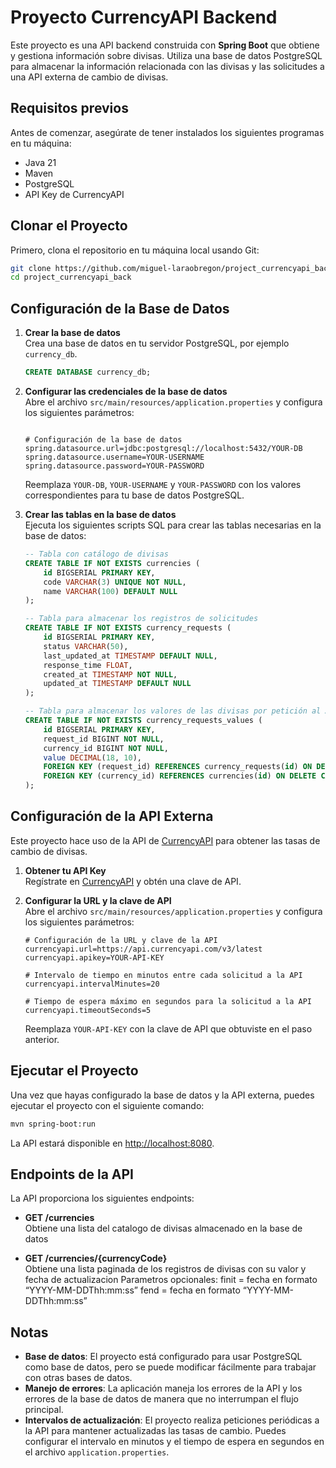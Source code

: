 # Proyecto CurrencyAPI Backend

Este proyecto es una API backend construida con **Spring Boot** que obtiene y gestiona información sobre divisas. Utiliza una base de datos PostgreSQL para almacenar la información relacionada con las divisas y las solicitudes a una API externa de cambio de divisas.

## Requisitos previos

Antes de comenzar, asegúrate de tener instalados los siguientes programas en tu máquina:

- Java 21
- Maven
- PostgreSQL
- API Key de CurrencyAPI

## Clonar el Proyecto

Primero, clona el repositorio en tu máquina local usando Git:

```bash
git clone https://github.com/miguel-laraobregon/project_currencyapi_back.git
cd project_currencyapi_back
```

## Configuración de la Base de Datos

1. **Crear la base de datos**  
   Crea una base de datos en tu servidor PostgreSQL, por ejemplo `currency_db`.

   ```sql
   CREATE DATABASE currency_db;
   ```

2. **Configurar las credenciales de la base de datos**  
   Abre el archivo `src/main/resources/application.properties` y configura los siguientes parámetros:

   ```properties

   # Configuración de la base de datos
   spring.datasource.url=jdbc:postgresql://localhost:5432/YOUR-DB
   spring.datasource.username=YOUR-USERNAME
   spring.datasource.password=YOUR-PASSWORD
   ```

   Reemplaza `YOUR-DB`, `YOUR-USERNAME` y `YOUR-PASSWORD` con los valores correspondientes para tu base de datos PostgreSQL.

3. **Crear las tablas en la base de datos**  
   Ejecuta los siguientes scripts SQL para crear las tablas necesarias en la base de datos:

   ```sql
   -- Tabla con catálogo de divisas
   CREATE TABLE IF NOT EXISTS currencies (
       id BIGSERIAL PRIMARY KEY,
       code VARCHAR(3) UNIQUE NOT NULL,
       name VARCHAR(100) DEFAULT NULL
   );

   -- Tabla para almacenar los registros de solicitudes
   CREATE TABLE IF NOT EXISTS currency_requests (
       id BIGSERIAL PRIMARY KEY,
       status VARCHAR(50),
       last_updated_at TIMESTAMP DEFAULT NULL,
       response_time FLOAT,
       created_at TIMESTAMP NOT NULL,
       updated_at TIMESTAMP DEFAULT NULL
   );

   -- Tabla para almacenar los valores de las divisas por petición al API
   CREATE TABLE IF NOT EXISTS currency_requests_values (
       id BIGSERIAL PRIMARY KEY,
       request_id BIGINT NOT NULL,
       currency_id BIGINT NOT NULL,
       value DECIMAL(18, 10),
       FOREIGN KEY (request_id) REFERENCES currency_requests(id) ON DELETE CASCADE,
       FOREIGN KEY (currency_id) REFERENCES currencies(id) ON DELETE CASCADE
   );
   ```

## Configuración de la API Externa

Este proyecto hace uso de la API de [CurrencyAPI](https://currencyapi.com/) para obtener las tasas de cambio de divisas. 

1. **Obtener tu API Key**  
   Regístrate en [CurrencyAPI](https://currencyapi.com/) y obtén una clave de API.

2. **Configurar la URL y la clave de API**  
   Abre el archivo `src/main/resources/application.properties` y configura los siguientes parámetros:

   ```properties
   # Configuración de la URL y clave de la API
   currencyapi.url=https://api.currencyapi.com/v3/latest
   currencyapi.apikey=YOUR-API-KEY

   # Intervalo de tiempo en minutos entre cada solicitud a la API
   currencyapi.intervalMinutes=20

   # Tiempo de espera máximo en segundos para la solicitud a la API
   currencyapi.timeoutSeconds=5
   ```

   Reemplaza `YOUR-API-KEY` con la clave de API que obtuviste en el paso anterior.

## Ejecutar el Proyecto

Una vez que hayas configurado la base de datos y la API externa, puedes ejecutar el proyecto con el siguiente comando:

```bash
mvn spring-boot:run
```

La API estará disponible en [http://localhost:8080](http://localhost:8080).

## Endpoints de la API

La API proporciona los siguientes endpoints:

- **GET /currencies**  
  Obtiene una lista del catalogo de divisas almacenado en la base de datos

- **GET /currencies/{currencyCode}**  
  Obtiene una lista paginada de los registros de divisas con su valor y fecha de actualizacion
  Parametros opcionales: 
    finit = fecha en formato “YYYY-MM-DDThh:mm:ss”
    fend = fecha en formato “YYYY-MM-DDThh:mm:ss”

## Notas

- **Base de datos**: El proyecto está configurado para usar PostgreSQL como base de datos, pero se puede modificar fácilmente para trabajar con otras bases de datos.
- **Manejo de errores**: La aplicación maneja los errores de la API y los errores de la base de datos de manera que no interrumpan el flujo principal.
- **Intervalos de actualización**: El proyecto realiza peticiones periódicas a la API para mantener actualizadas las tasas de cambio. Puedes configurar el intervalo en minutos y el tiempo de espera en segundos en el archivo `application.properties`.

